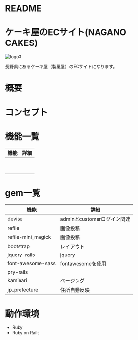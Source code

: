 # README

# ケーキ屋のECサイト(NAGANO CAKES)

 ![logo3](https://user-images.githubusercontent.com/77328172/111861055-b03bc300-898e-11eb-9f1c-068e630febc6.png)

 長野県にあるケーキ屋（製菓屋）のECサイトになります。
 
# 概要
 
 
 
# コンセプト

# 機能一覧

| 機能 | 詳細 |
----  | ----
|　|　|
|　|　|
 
# gem一覧

| 機能 | 詳細 |
----  | ----
|devise| adminとcustomerログイン関連|
|refile| 画像投稿|
|refile-mini_magick| 画像投稿|
|bootstrap| レイアウト |
|jquery-rails| jquery|
|font-awesome-sass| fontawesomeを使用 |
|pry-rails| |
|kaminari|ページング |
|jp_prefecture| 住所自動反映|

# 動作環境
- Ruby
- Ruby on Rails



